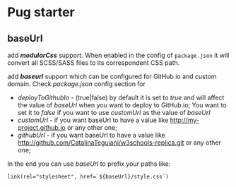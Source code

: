 # Pug starter

## **baseUrl** 

add ***modularCss*** support. When enabled in the config of `package.json` it will convert all SCSS/SASS files to its correspondent CSS path.

add ***baseurl*** support which can be configured for GitHub.io and custom domain. Check *package.json* config section for
* *deployToGithubIo* - (true|false) by default it is set to *true* and will affect the value of *baseUrl* when you want to deploy to GitHub.io; You want to set it to *false* if you want to use *customUrl* as the value of *baseUrl*
* *customUrl* - if you want baseUrl to have a value like http://my-project.github.io or any other one;
* *githubUrl* - if you want baseUrl to have a value like http://github.com/CatalinaTeguiani/w3schools-replica.git or any other one;

In the end you can use *baseUrl* to prefix your paths like:
```
link(rel="stylesheet", href=`${baseUrl}/style.css`)
```

